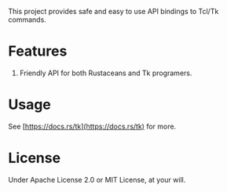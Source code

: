 This project provides safe and easy to use API bindings to Tcl/Tk commands.

# Features

1. Friendly API for both Rustaceans and Tk programers.

# Usage

See [https://docs.rs/tk](https://docs.rs/tk) for more.

# License

Under Apache License 2.0 or MIT License, at your will.
